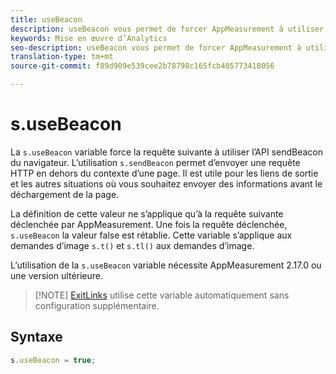 ```yaml
---
title: useBeacon
description: useBeacon vous permet de forcer AppMeasurement à utiliser l’API sendBeacon des navigateurs
keywords: Mise en œuvre d’Analytics
seo-description: useBeacon vous permet de forcer AppMeasurement à utiliser l’API sendBeacon des navigateurs
translation-type: tm+mt
source-git-commit: f89d909e539cee2b78798c165fcb405773418056

---
```



# s.useBeacon

La `s.useBeacon` variable force la requête suivante à utiliser l’API [](https://developer.mozilla.org/en-US/docs/Web/API/Navigator/sendBeacon)sendBeacon du navigateur. L’utilisation `s.sendBeacon` permet d’envoyer une requête HTTP en dehors du contexte d’une page. Il est utile pour les liens de sortie et les autres situations où vous souhaitez envoyer des informations avant le déchargement de la page.

La définition de cette valeur ne s’applique qu’à la requête suivante déclenchée par AppMeasurement. Une fois la requête déclenchée, `s.useBeacon` la valeur false est rétablie. Cette variable s’applique aux demandes d’image `s.t()` et `s.tl()` aux demandes d’image.

L’utilisation de la `s.useBeacon` variable nécessite AppMeasurement 2.17.0 ou une version ultérieure.

> [!NOTE] [ExitLinks](s-linktrackvars.md) utilise cette variable automatiquement sans configuration supplémentaire.

## Syntaxe

```js
s.useBeacon = true;
```
